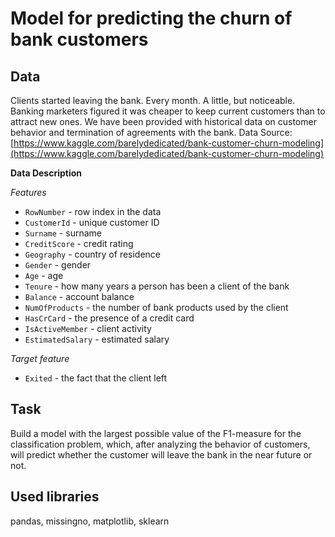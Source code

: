 # Model for predicting the churn of bank customers
## Data
Clients started leaving the bank. Every month. A little, but noticeable. Banking marketers figured it was cheaper to keep current customers than to attract new ones.
We have been provided with historical data on customer behavior and termination of agreements with the bank.
Data Source: [https://www.kaggle.com/barelydedicated/bank-customer-churn-modeling](https://www.kaggle.com/barelydedicated/bank-customer-churn-modeling) 

**Data Description**

*Features*

- `RowNumber` - row index in the data
- `CustomerId` - unique customer ID
- `Surname` - surname
- `CreditScore` - credit rating
- `Geography` - country of residence
- `Gender` - gender
- `Age` - age
- `Tenure` - how many years a person has been a client of the bank
- `Balance` - account balance
- `NumOfProducts` - the number of bank products used by the client
- `HasCrCard` - the presence of a credit card
- `IsActiveMember` - client activity
- `EstimatedSalary` - estimated salary

*Target feature*

- `Exited` - the fact that the client left

## Task
Build a model with the largest possible value of the F1-measure for the classification problem, which, after analyzing the behavior of customers, will predict whether the customer will leave the bank in the near future or not.

## Used libraries
pandas, missingno, matplotlib, sklearn
